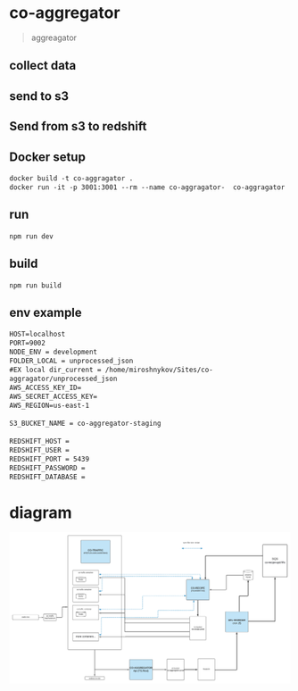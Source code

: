 # co-aggregator

> aggreagator
## collect data


## send to s3


## Send from s3 to redshift

## Docker setup
	docker build -t co-aggragator .
	docker run -it -p 3001:3001 --rm --name co-aggragator-  co-aggragator

## run
    npm run dev

## build
    npm run build

## env example
    HOST=localhost
    PORT=9002
    NODE_ENV = development
    FOLDER_LOCAL = unprocessed_json
    #EX local dir_current = /home/miroshnykov/Sites/co-aggragator/unprocessed_json
    AWS_ACCESS_KEY_ID=
    AWS_SECRET_ACCESS_KEY=
    AWS_REGION=us-east-1

    S3_BUCKET_NAME = co-aggregator-staging

    REDSHIFT_HOST = 
    REDSHIFT_USER = 
    REDSHIFT_PORT = 5439
    REDSHIFT_PASSWORD = 
    REDSHIFT_DATABASE = 

# diagram
![](diagram-co-traffic.png)